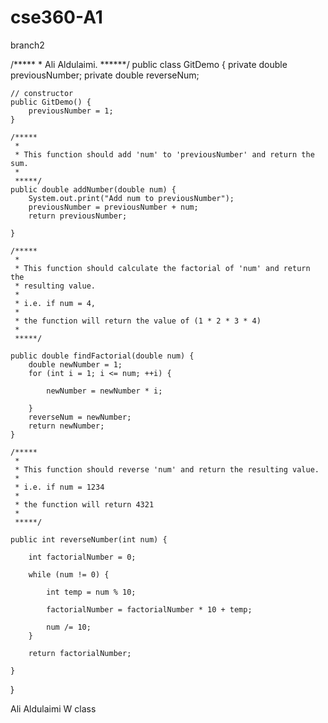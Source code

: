 # cse360-A1
 branch2



/***** * Ali Aldulaimi. ******/
public class GitDemo {
    private double previousNumber;
    private double reverseNum;

    // constructor
    public GitDemo() {
        previousNumber = 1;
    }

    /*****
     *
     * This function should add 'num' to 'previousNumber' and return the sum.
     *
     *****/
    public double addNumber(double num) {
        System.out.print("Add num to previousNumber");
        previousNumber = previousNumber + num;
        return previousNumber;

    }

    /*****
     *
     * This function should calculate the factorial of 'num' and return the
     * resulting value.
     *
     * i.e. if num = 4,
     *
     * the function will return the value of (1 * 2 * 3 * 4)
     *
     *****/

    public double findFactorial(double num) {
        double newNumber = 1;
        for (int i = 1; i <= num; ++i) {

            newNumber = newNumber * i;

        }
        reverseNum = newNumber;
        return newNumber;
    }

    /*****
     *
     * This function should reverse 'num' and return the resulting value.
     *
     * i.e. if num = 1234
     *
     * the function will return 4321
     *
     *****/

    public int reverseNumber(int num) {

        int factorialNumber = 0;

        while (num != 0) {

            int temp = num % 10;

            factorialNumber = factorialNumber * 10 + temp;

            num /= 10;
        }

        return factorialNumber;

    }

}

Ali Aldulaimi
W class

